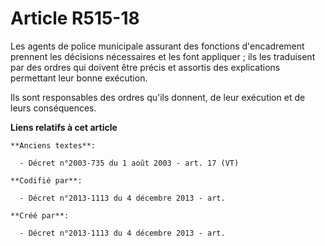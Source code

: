 # Article R515-18

Les agents de police municipale assurant des fonctions d'encadrement prennent les décisions nécessaires et les font
appliquer ; ils les traduisent par des ordres qui doivent être précis et assortis des explications permettant leur bonne
exécution.

Ils sont responsables des ordres qu'ils donnent, de leur exécution et de leurs conséquences.

**Liens relatifs à cet article**

	**Anciens textes**:

	  - Décret n°2003-735 du 1 août 2003 - art. 17 (VT)

	**Codifié par**:

	  - Décret n°2013-1113 du 4 décembre 2013 - art.

	**Créé par**:

	  - Décret n°2013-1113 du 4 décembre 2013 - art.
